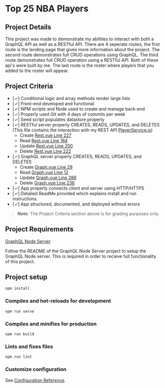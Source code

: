 # Top 25 NBA Players

## Project Details
This project was made to demonstrate my abilities to interact with both a GraphQL API as well as a RESTful API. There are 4 seperate routes, the first route is the landing page that gives more information about the project. The second route demonstrates full CRUD operations using GraphQL. The third route demonstrates full CRUD operation using a RESTful API. Both of these api's were built by me. The last route is the roster where players that you added to the roster will appear.

## Project Criteria
- [✓] Conditional logic and array methods render large lists 
- [✓] Front-end developed and functional
- [✓] NPM scripts and Node used to create and manage back-end
- [✓] Properly used Git with 4 days of commits per week
- [✓] Seed script populates datastore properly
- [✓] RESTful server properly CREATES, READS, UPDATES, and DELETES (This file contains the interaction with my REST API [PlayerService.js](./src/PlayerService.js)) 
    - Create [Rest.vue Line 227](./src/components/Rest.vue#L227)
    - Read [Rest.vue Line 184](./src/components/Rest.vue#L184)
    - Update [Rest.vue Line 250](./src/components/Rest.vue#L250)
    - Delete [Rest.vue Line 222](./src/components/Rest.vue#L222)
- [✓] GraphQL server properly CREATES, READS, UPDATES, and DELETES
    - Create [Graph.vue Line 29](./src/components/Graph.vue#L29)
    - Read [Graph.vue Line 12](./src/components/Graph.vue#L12)
    - Update [Graph.vue Line 286](./src/components/Graph.vue#L286)
    - Delete [Graph.vue Line 236](./src/components/Graph.vue#L236)
- [✓] App properly connects client and server using HTTP/HTTPS
- [✓] Detailed ReadMe provided which explains install and run instructions.
- [✓] App structured, documented, and deployed without errors
> **Note**: The Project Criteria section above is for grading purposes only.


## Project Requirements

[GraphQL Node Server](https://github.com/tyelf22/graphql-API-NodeServer.git)

Follow the README of the GraphQL Node Server project to setup the GraphQL Node server. This is required in order to recieve full functionality of this project.

## Project setup
```
npm install
```

### Compiles and hot-reloads for development
```
npm run serve
```

### Compiles and minifies for production
```
npm run build
```

### Lints and fixes files
```
npm run lint
```

### Customize configuration
See [Configuration Reference](https://cli.vuejs.org/config/).
